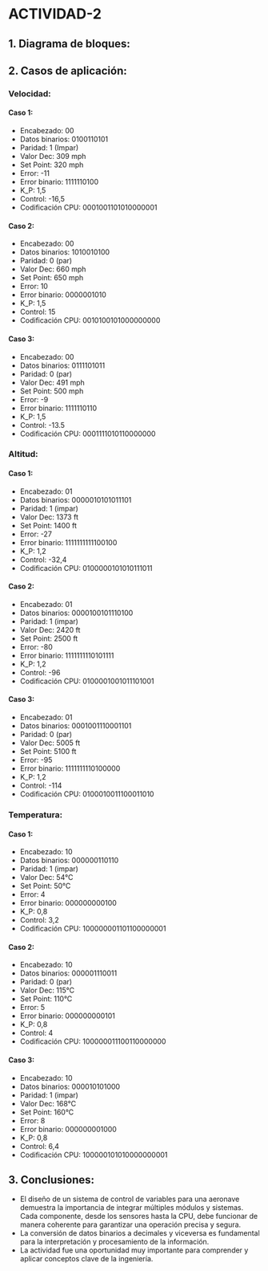 # ACTIVIDAD-2
## 1. Diagrama de bloques:

## 2. Casos de aplicación: 
### Velocidad:
#### Caso 1:
- Encabezado: 00
- Datos binarios: 0100110101
- Paridad: 1 (Impar)
- Valor Dec: 309 mph
- Set Point: 320 mph 
- Error: -11
- Error binario: 1111110100
- K_P: 1,5
- Control: -16,5
- Codificación CPU: 0001001101010000001
#### Caso 2:
- Encabezado: 00
- Datos binarios: 1010010100
- Paridad: 0 (par)
- Valor Dec: 660 mph
- Set Point: 650 mph 
- Error: 10
- Error binario: 0000001010
- K_P: 1,5
- Control: 15
- Codificación CPU: 0010100101000000000
#### Caso 3:
- Encabezado: 00
- Datos binarios: 0111101011
- Paridad: 0 (par)
- Valor Dec: 491 mph
- Set Point: 500 mph 
- Error: -9
- Error binario: 1111110110
- K_P: 1,5
- Control: -13.5
- Codificación CPU: 0001111010110000000
### Altitud:
#### Caso 1: 
- Encabezado: 01
- Datos binarios: 0000010101011101
- Paridad: 1 (impar)
- Valor Dec: 1373 ft
- Set Point: 1400 ft 
- Error: -27
- Error binario: 1111111111100100
- K_P: 1,2
- Control: -32,4
- Codificación CPU: 0100000101010111011
#### Caso 2:
- Encabezado: 01
- Datos binarios: 0000100101110100 
- Paridad: 1 (impar)
- Valor Dec: 2420 ft
- Set Point: 2500 ft 
- Error: -80
- Error binario: 1111111110101111
- K_P: 1,2
- Control: -96
- Codificación CPU: 0100001001011101001
#### Caso 3: 
- Encabezado: 01
- Datos binarios: 0001001110001101 
- Paridad: 0 (par)
- Valor Dec: 5005 ft
- Set Point: 5100 ft 
- Error: -95
- Error binario: 1111111110100000
- K_P: 1,2
- Control: -114
- Codificación CPU: 0100010011100011010
### Temperatura:
#### Caso 1:
- Encabezado: 10
- Datos binarios: 000000110110
- Paridad: 1 (impar)
- Valor Dec: 54°C
- Set Point: 50°C 
- Error: 4
- Error binario: 000000000100
- K_P: 0,8
- Control: 3,2
- Codificación CPU: 100000001101100000001
#### Caso 2:
- Encabezado: 10
- Datos binarios: 000001110011 
- Paridad: 0 (par)
- Valor Dec: 115°C
- Set Point: 110°C 
- Error: 5
- Error binario: 000000000101
- K_P: 0,8
- Control: 4
- Codificación CPU: 100000011100110000000
#### Caso 3: 
- Encabezado: 10
- Datos binarios: 000010101000 
- Paridad: 1 (impar)
- Valor Dec: 168°C
- Set Point: 160°C 
- Error: 8
- Error binario: 000000001000
- K_P: 0,8
- Control: 6,4
- Codificación CPU: 100000101010000000001
## 3. Conclusiones:
- El diseño de un sistema de control de variables para una aeronave demuestra la importancia de integrar múltiples módulos y sistemas. Cada componente, desde los sensores hasta la CPU, debe funcionar de manera coherente para garantizar una operación precisa y segura.
-  La conversión de datos binarios a decimales y viceversa es fundamental para la interpretación y procesamiento de la información.
- La actividad fue una oportunidad muy importante para comprender y aplicar conceptos clave de la ingeniería. 